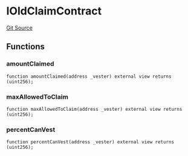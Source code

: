 # IOldClaimContract
[Git Source](https://github.com/KlimaDAO/klimadao-solidity/blob/704b462e69030cb9a43680057bee91d745d579ba/src/protocol/pKLIMA/ExercisepKLIMA.sol)


## Functions
### amountClaimed


```solidity
function amountClaimed(address _vester) external view returns (uint256);
```

### maxAllowedToClaim


```solidity
function maxAllowedToClaim(address _vester) external view returns (uint256);
```

### percentCanVest


```solidity
function percentCanVest(address _vester) external view returns (uint256);
```

